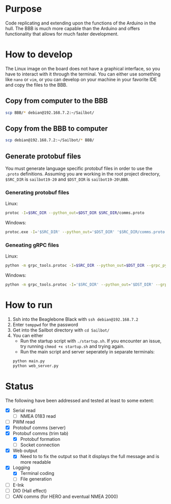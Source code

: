 # Purpose
Code replicating and extending upon the functions of the Arduino in the hull. The BBB is much more capable than the Arduino and offers functionality that allows for much faster development.
# How to develop
The Linux image on the board does not have a graphical interface, so you have to interact with it through the terminal. You can either use something like `nano` or `vim`, or you can develop on your machine in your favorite IDE and copy the files to the BBB.
## Copy from computer to the BBB
```sh
scp BBB/* debian@192.168.7.2:~/Sailbot/
```
## Copy from the BBB to computer
```sh
scp debian@192.168.7.2:~/Sailbot/* BBB/
```
## Generate protobuf files
You must generate language specific protobuf files in order to use the `.proto` definitions.
Assuming you are working in the root project directory, `$SRC_DIR` is `sailbot19-20` and `$DST_DIR` is `sailbot19-20\BBB`.
### Generating protobuf files
Linux:
```bash
protoc -I=$SRC_DIR --python_out=$DST_DIR $SRC_DIR/comms.proto
```
Windows:
```sh
protoc.exe -I='$SRC_DIR' --python_out='$DST_DIR' '$SRC_DIR/comms.proto'
```
### Geneating gRPC files
Linux:
```sh
python -m grpc_tools.protoc -I=$SRC_DIR --python_out=$DST_DIR --grpc_python_out=$DST_DIR $SRC_DIR/comms.proto
```
Windows:
```sh
python -m grpc_tools.protoc -I='$SRC_DIR' --python_out='$DST_DIR' --grpc_python_out='$DST_DIR' '$SRC_DIR/comms.proto'
```

# How to run
1. Ssh into the Beaglebone Black with `ssh debian@192.168.7.2`
2. Enter `temppwd` for the password
3. Get into the Sailbot directory with `cd Sailbot/`
4. You can either
    * Run the startup script with `./startup.sh`. If you encounter an issue, try running `chmod +x startup.sh` and trying again.
    * Run the main script and server seperately in separate terminals:
    ```sh
    python main.py
    python web_server.py
    ```
# Status
The following have been addressed and tested at least to some extent:
- [X] Serial read
    - [ ] NMEA 0183 read
- [ ] PWM read 
- [X] Protobuf comms (server)
- [X] Protobuf comms (trim tab)
    - [X] Protobuf formation
    - [ ] Socket connection
- [X] Web output
    - [X] Need to to fix the output so that it displays the full message and is more readable
- [X] Logging
    - [X] Terminal coding
    - [ ] File generation
- [ ] E-Ink
- [ ] DIO (Hall effect)
- [ ] CAN comms (for HERO and eventual NMEA 2000)